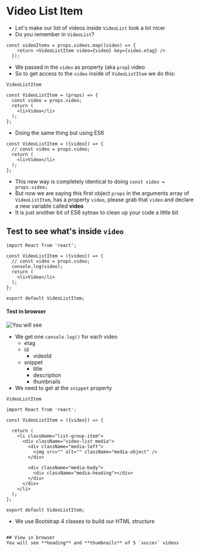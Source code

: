 # Video List Item
* Let's make our list of videos inside `VideoList` look a lot nicer
* Do you remember in `VideoList`?

```
const videoItems = props.videos.map((video) => {
    return <VideoListItem video={video} key={video.etag} />
  });
```

* We passed in the `video` as property (aka `prop`) video
* So to get access to the `video` inside of `VideoListItem` we do this:

`VideoListItem`

```
const VideoListItem = (props) => {
  const video = props.video;
  return (
    <li>Video</li>
  );
};
```

* Doing the same thing but using ES6

```
const VideoListItem = ({video}) => {
  // const video = props.video;
  return (
    <li>Video</li>
  );
};
```

* This new way is completely identical to doing `const video = props.video;`
* But now we are saying this first object `props` in the arguments array of `VideoListItem`, has a property `video`, please grab that `video` and declare a new variable called **video**
* It is just another bit of ES6 sytnax to clean up your code a little bit

## Test to see what's inside `video`
```
import React from 'react';

const VideoListItem = ({video}) => {
  // const video = props.video;
  console.log(video);
  return (
    <li>Video</li>
  );
};

export default VideoListItem;
```

#### Test in browser
![You will see](https://i.imgur.com/0zSebKp.png)

* We get one `console.log()` for each video
  - etag
  - id
      + videoId
  - snippet
      + title
      + description
      + thumbnails
* We need to get at the `snippet` property

`VideoListItem`

```
import React from 'react';

const VideoListItem = ({video}) => {

  return (
    <li className="list-group-item">
      <div className="video-list media">
        <div className="media-left">
          <img src="" alt="" className="media-object" />
        </div>

        <div className="media-body">
          <div className="media-heading"></div>
        </div>
      </div>
    </li>
  );
};

export default VideoListItem;
```

* We use Bootstrap 4 classes to build our HTML structure

```

## View in browser
You will see **heading** and **thumbnails** of 5 `soccer` videos


